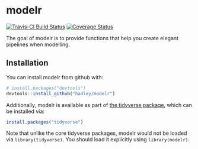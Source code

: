 # modelr

[![Travis-CI Build Status](https://travis-ci.org/hadley/modelr.svg?branch=master)](https://travis-ci.org/hadley/modelr)
[![Coverage Status](https://img.shields.io/codecov/c/github/hadley/modelr/master.svg)](https://codecov.io/github/hadley/modelr?branch=master)

The goal of modelr is to provide functions that help you create elegant pipelines when modelling.

## Installation

You can install modelr from github with:

```R
# install.packages("devtools")
devtools::install_github("hadley/modelr")
```

Additionally, modelr is available as part of [the tidyverse package](http://blog.revolutionanalytics.com/2016/09/tidyverse.html), which can be installed via:

```R
install.packages("tidyverse")
```

Note that unlike the core tidyverse packages, modelr would not be loaded via `library(tidyverse)`. You should load it explicitly using `library(modelr)`.


